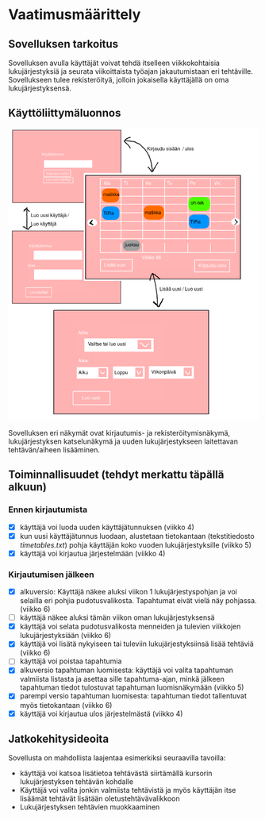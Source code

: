 # Vaatimusmäärittely

## Sovelluksen tarkoitus

Sovelluksen avulla käyttäjät voivat tehdä itselleen viikkokohtaisia lukujärjestyksiä ja seurata viikoittaista työajan jakautumistaan eri tehtäville. Sovellukseen tulee rekisteröityä, jolloin jokaisella käyttäjällä on oma lukujärjestyksensä.

## Käyttöliittymäluonnos

![kayttoliittyma_1](https://github.com/makitzei/ot-harjoitustyo2020/blob/master/dokumentaatio/kuvat/kl_luonnos_1.png)

Sovelluksen eri näkymät ovat kirjautumis- ja rekisteröitymisnäkymä, lukujärjestyksen katselunäkymä ja uuden lukujärjestykseen laitettavan tehtävän/aiheen lisääminen.

## Toiminnallisuudet (tehdyt merkattu täpällä alkuun)

### Ennen kirjautumista
- [x] käyttäjä voi luoda uuden käyttäjätunnuksen (viikko 4)
- [x] kun uusi käyttäjätunnus luodaan, alustetaan tietokantaan (tekstitiedosto *timetables.txt*) pohja käyttäjän koko vuoden lukujärjestyksille (viikko 5)
- [x] käyttäjä voi kirjautua järjestelmään (viikko 4)

### Kirjautumisen jälkeen
- [x] alkuversio: Käyttäjä näkee aluksi viikon 1 lukujärjestyspohjan ja voi selailla eri pohjia pudotusvalikosta. Tapahtumat eivät vielä näy pohjassa. (viikko 6)
- [ ] käyttäjä näkee aluksi tämän viikon oman lukujärjestyksensä
- [x] käyttäjä voi selata pudotusvalikosta menneiden ja tulevien viikkojen lukujärjestyksiään (viikko 6)
- [x] käyttäjä voi lisätä nykyiseen tai tuleviin lukujärjestyksiinsä lisää tehtäviä (viikko 6)
- [ ] käyttäjä voi poistaa tapahtumia 
- [x] alkuversio tapahtuman luomisesta: käyttäjä voi valita tapahtuman valmiista listasta ja asettaa sille tapahtuma-ajan, minkä jälkeen tapahtuman tiedot tulostuvat tapahtuman luomisnäkymään (viikko 5)
- [x] parempi versio tapahtuman luomisesta: tapahtuman tiedot tallentuvat myös tietokantaan (viikko 6)
- [x] käyttäjä voi kirjautua ulos järjestelmästä (viikko 4)

## Jatkokehitysideoita

Sovellusta on mahdollista laajentaa esimerkiksi seuraavilla tavoilla:

* käyttäjä voi katsoa lisätietoa tehtävästä siirtämällä kursorin lukujärjestyksen tehtävän kohdalle
* Käyttäjä voi valita jonkin valmiista tehtävistä ja myös käyttäjän itse lisäämät tehtävät lisätään oletustehtävävalikkoon
* Lukujärjestyksen tehtävien muokkaaminen
